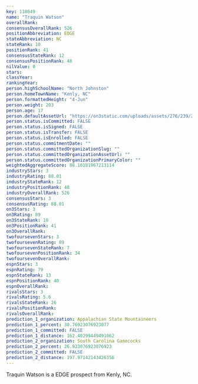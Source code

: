 ```yaml
---
key: 118049
name: "Traquin Watson"
overallRank: 
consensusOverallRank: 526
positionAbbreviation: EDGE
stateAbbreviation: NC
stateRank: 10
positionRank: 41
consensusStateRank: 12
consensusPositionRank: 48
nilValue: 0
stars: 
classYear: 
rankingYear: 
person.highSchoolName: "North Johnston"
person.homeTownName: "Kenly, NC"
person.formattedHeight: "4-Jun"
person.weight: 203
person.age: 17
person.defaultAssetUrl: "https://on3static.com/uploads/assets/276/239/239276.png"
person.status.isCommitted: FALSE
person.status.isSigned: FALSE
person.status.isTransfer: FALSE
person.status.isEnrolled: FALSE
person.status.commitmentDate: ""
person.status.committedOrganizationSlug: ""
person.status.committedOrganizationAssetUrl: ""
person.status.committedOrganizationPrimaryColor: ""
weightedAggregateScore: 88.10181967213114
industryStars: 3
industryRating: 88.01
industryStateRank: 12
industryPositionRank: 48
industryOverallRank: 526
consensusStars: 3
consensusRating: 88.01
on3Stars: 3
on3Rating: 89
on3StateRank: 10
on3PositionRank: 41
on3OverallRank: 
twofoursevenStars: 3
twofoursevenRating: 89
twofoursevenStateRank: 7
twofoursevenPositionRank: 34
twofoursevenOverallRank: 
espnStars: 3
espnRating: 79
espnStateRank: 13
espnPositionRank: 40
espnOverallRank: 
rivalsStars: 3
rivalsRating: 5.6
rivalsStateRank: 26
rivalsPositionRank: 
rivalsOverallRank: 
prediction_1_organization: Appalachian State Mountaineers
prediction_1_percent: 30.76923076923077
prediction_1_committed: FALSE
prediction_1_distance: 162.40299449491062
prediction_2_organization: South Carolina Gamecocks
prediction_2_percent: 26.923076923076923
prediction_2_committed: FALSE
prediction_2_distance: 197.97142143426356
---
```

Traquin Watson is a EDGE prospect from Kenly, NC.